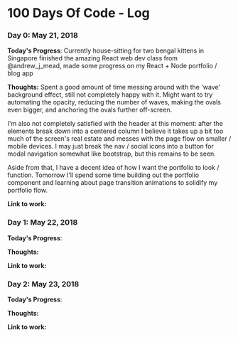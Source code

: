 # 100 Days Of Code - Log

### Day 0: May 21, 2018

**Today's Progress**: 
Currently house-sitting for two bengal kittens in Singapore
finished the amazing React web dev class from @andrew_j_mead, made some progress on my React + Node portfolio / blog app

**Thoughts:** 
Spent a good amount of time messing around with the 'wave' background effect, still not completely happy with it. Might want to try automating the opacity, reducing the number of waves, making the ovals even bigger, and anchoring the ovals further off-screen. 

I'm also not completely satisfied with the header at this moment: after the elements break down into a centered column I believe it takes up a bit too much of the screen's real estate and messes with the page flow on smaller / mobile devices. I may just break the nav / social icons into a button for modal navigation somewhat like bootstrap, but this remains to be seen.

Aside from that, I have a decent idea of how I want the portfolio to look / function. Tomorrow I'll spend some time building out the portfolio component and learning about page transition animations to solidify my portfolio flow.

**Link to work:** 

### Day 1: May 22, 2018

**Today's Progress**: 

**Thoughts:** 

**Link to work:** 

### Day 2: May 23, 2018

**Today's Progress**: 

**Thoughts:** 

**Link to work:** 